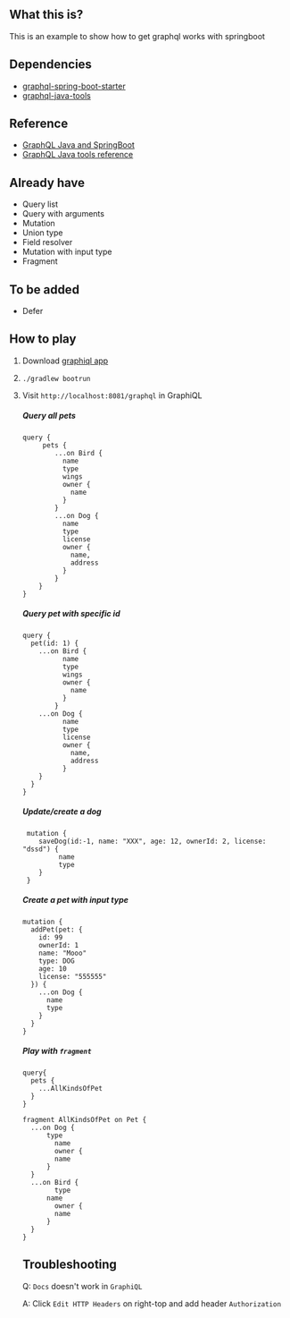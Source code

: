 ## What this is?
This is an example to show how to get graphql works with springboot

## Dependencies
- [graphql-spring-boot-starter](https://github.com/graphql-java-kickstart/graphql-spring-boot)
- [graphql-java-tools](https://github.com/graphql-java-kickstart/graphql-java-tools)

## Reference
- [GraphQL Java and SpringBoot](https://www.graphql-java.com/tutorials/getting-started-with-spring-boot/)
- [GraphQL Java tools reference](https://www.graphql-java-kickstart.com/tools/)

## Already have
- Query list
- Query with arguments
- Mutation
- Union type
- Field resolver
- Mutation with input type
- Fragment

## To be added
- Defer

## How to play
1. Download [graphiql app](https://electronjs.org/apps/graphiql)
2. `./gradlew bootrun`
3. Visit `http://localhost:8081/graphql` in GraphiQL
    ##### Query all pets
    ```
    query {
         pets {
            ...on Bird {
              name
              type
              wings
              owner {
                name
              }
            }
          	...on Dog {
              name
              type
              license
              owner {
                name,
                address
              }
            }
        }
    }
    ```
    ##### Query pet with specific id
    ```
    query {
      pet(id: 1) {
        ...on Bird {
              name
              type
              wings
              owner {
                name
              }
            }
        ...on Dog {
              name
              type
              license
              owner {
                name,
                address
              }
        }
      }
    }
    ```
    ##### Update/create a dog
    ```
     mutation {
     	saveDog(id:-1, name: "XXX", age: 12, ownerId: 2, license: "dssd") {
             name
             type
        }
     }
    ```
    ##### Create a pet with input type
    ```
    mutation {
      addPet(pet: {
        id: 99
        ownerId: 1
        name: "Mooo"
        type: DOG
        age: 10
        license: "555555"
      }) {
        ...on Dog {
          name
          type
        }
      }
    }
    ```
    ##### Play with `fragment`
    ```
    query{
      pets {
        ...AllKindsOfPet
      }
    }
    
    fragment AllKindsOfPet on Pet {
      ...on Dog {
          type
        	name
        	owner {
            name
          }
      }
      ...on Bird {
        	type
          name
        	owner {
            name
          }
      }
    }
    ```
    
    ## Troubleshooting
    >
    Q: `Docs` doesn't work in `GraphiQL`

    A: Click `Edit HTTP Headers` on right-top and add header `Authorization`
    